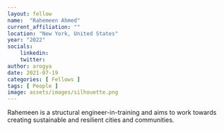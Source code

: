 ```yaml
---
layout: fellow
name:  "Rahemeen Ahmed"
current_affiliation: ""
location: "New York, United States"
year: "2022"
socials:
    linkedin: 
    twitter: 
author: arogya
date: 2021-07-19
categories: [ Fellows ]
tags: [ People ]
image: assets/images/silhouette.png
---
```


Rahemeen is a structural engineer-in-training and aims to work towards creating sustainable and resilient cities and communities.

